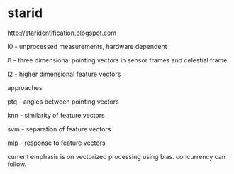 # starid
http://staridentification.blogspot.com

l0 - unprocessed measurements, hardware dependent

l1 - three dimensional pointing vectors in sensor frames and celestial frame

l2 - higher dimensional feature vectors

approaches

ptq - angles between pointing vectors

knn - similarity of feature vectors

svm - separation of feature vectors

mlp - response to feature vectors

current emphasis is on vectorized processing using blas. concurrency can follow.
